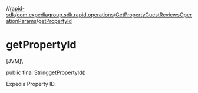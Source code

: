 //[rapid-sdk](../../../index.md)/[com.expediagroup.sdk.rapid.operations](../index.md)/[GetPropertyGuestReviewsOperationParams](index.md)/[getPropertyId](get-property-id.md)

# getPropertyId

[JVM]\

public final [String](https://docs.oracle.com/javase/8/docs/api/java/lang/String.html)[getPropertyId](get-property-id.md)()

Expedia Property ID.

